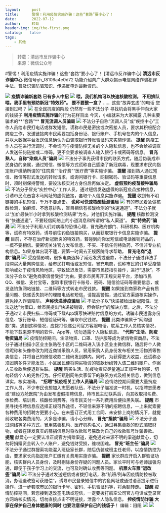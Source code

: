 ```yaml
---
layout:     post
title:      警惕！利用疫情实施诈骗！这些“套路”要小心了！
date:       2022-07-12
author:     转载
header-img: img/the-first.png
catalog:   false
tags:
    - 其他
---
```


<blockquote><p>转载：清远市反诈骗中心<br>
来源：微信公众号</p></blockquote>

#警惕！利用疫情实施诈骗！这些“套路”要小心了！
[清远市反诈骗中心]
**清远市反诈骗中心**
微信号gh_f8106a4e0d72
功能介绍向广大群众揭示电信网络诈骗犯罪手法、普及识骗防骗知识、传递反电诈最新资讯。

![]({{site.baseurl}}/postimg/3CxTSiafadcic5zyXUfbXLUClzlpaoknCpV4bErPg2kuuS97hoJJbNCtFOVZ9X0j5W26HDaregC5kibiaLGl8CPr9A.gif)
**疫情诈骗新套路**
**已有多人中招**
![]({{site.baseurl}}/postimg/qLjcPfHGibUdnlXDGZeqza6jOsZRnmibYRv9ibq6V7If5enPJBdeyj70dqClQdEbaMnc7qFW3uXvOUZfcmpq0icSLA.gif)
**喂，我们机构可以快速核酸检测。**
**不用排队**
**喂，我手里有预防新冠“特效药”。**
**要不要整一盒？**
……
这些“故弄玄虚”的电话
您接到过吗？
![]({{site.baseurl}}/postimg/YY1R7g8x5hGveWzBo1Bz5MToSaIJicewV1QkvtwtOgCa7W9Np0ONShTd37WYrKgSTBf0BKx53XQPp9teDWQclhA.jpeg)
在全民抗疫的阶段
仍然有一些不法分子
寻找机会将黑手伸向大家的钱袋子
**利用疫情实施诈骗**的行为花样百出
今天，小编就来为大家揭露
几种主要骗术的**“套路”**
**冒充流调人员骗局**
![]({{site.baseurl}}/postimg/YY1R7g8x5hGveWzBo1Bz5MToSaIJicewV0PQw7B7VKDklL1riaYA9OKuZibxVHzDvcNe86qZzcFB7OGrMRB3iaW0aA.png)
不法分子自称“流调人员”或“疾控中心”工作人员给市民打电话或群发短信，谎称市民是密接或次密接人员，要求其积极配合防疫工作，发送链接向市民索要包括身份证、银行账户、手机号在内的个人信息，并以大数据平台发送信息确认为由骗取银行转账验证码来实施诈骗。
**提醒**
防疫工作人员在进行流调时，不会询问与疫情防控无关的个人隐私信息，也不会给被调查人发送任何链接或二维码，更不会要求被调查人输入银行卡或密码等信息。
**冒充熟人，自称“染病人员”骗局**
![]({{site.baseurl}}/postimg/YY1R7g8x5hGveWzBo1Bz5MToSaIJicewVNcs0ksqTibgclzicCYOEeXibkWbNghQZ6SRfPfQZjqUV9elUXvIvUibs9w.png)
不法分子事先获得市民的联系方式，随后伪装成市民身边的亲属，通过短信、微信等方式谎称自己感染了新冠病毒，现要求市民向指定账户缴纳所谓的“住院费”“治疗费”“医疗费”等实施诈骗。
**提醒**
接到熟人通过短信、微信等形式发送的转账请求，或询问银行卡、网银密码、验证码等重要信息时，须时刻保持警惕，要设法核实对方身份后再做决定。
**虚假预约疫苗接种骗局**
![]({{site.baseurl}}/postimg/YY1R7g8x5hGveWzBo1Bz5MToSaIJicewVt0RKGpLVF07qIbXdqUe19xvzUveLWPzukqNIgDZibwfRtwEdTwwME0Q.png)
不法分子冒充“疾控中心”工作人员，通过短信发送虚假的新冠疫苗接种信息，引诱市民点击含木马网址的虚假链接，套取个人信息实施诈骗。
**提醒**
收到有不明链接的手机短信，千万不要点击。
**谎称可快速核酸检测骗局**
![]({{site.baseurl}}/postimg/YY1R7g8x5hGveWzBo1Bz5MToSaIJicewVN1XiasulE3uy0bwDITvrasbZLROo3pAx00Rd7PGswB3RSvSeGrC9PHQ.png)
有的市民着急做核酸检测，怕麻烦、不愿意排队，盲目相信有核酸检测的“快速通道”。不法分子就以“加价最快半小时拿到核酸检测结果”为名，对他们实施诈骗。
**提醒**
核酸检测没有“快速通道”，不要轻信网络上的小道消息和所谓的“私人渠道”。
**卖“特效药”骗局**
![]({{site.baseurl}}/postimg/YY1R7g8x5hGveWzBo1Bz5MToSaIJicewVdMY1SbSPEvfGVUV7aTu4FGmEDaIS2pUR2uGmxgoNEKCneQ5HLZf7XQ.png)
不法分子利用人们对病毒的恐惧心理，冒充政府部门、科研机构、医疗机构等，谎称有特效药，诱导前往钓鱼链接购买，从而获取银行卡信息实施诈骗。
**提醒**
目前，不存在治疗新冠肺炎的特效药，若碰到向你发短信或电话推销药品的，一概不要相信。要密切关注官方发布信息，不买、不信任何特效药，不信非专业机构信息。如果身体出现不适，要第一时间去正规医院寻求帮助。
**冒充电商“退款”骗局**
![]({{site.baseurl}}/postimg/YY1R7g8x5hGveWzBo1Bz5MToSaIJicewVFASD4GpuTYKsJUc1AtdZtuCoODtcbs7cvqhqKHSLcqONpl1BQOLYQw.jpeg)
受疫情影响，很多电商选择了延迟发货或退款，不法分子通过非法手段购买大量网购信息，给市民打电话或发短信，冒充电商，谎称市民的订单受疫情影响或处于疫情风险地区，导致延迟发货，需要市民按指引操作，进行“退款”。不法分子会以“避免商家信誉受损”为由，要求市民离开正规交易平台，添加市民QQ、微信、支付宝等，套取市民银行卡账号、密码、短信验证码等重要信息，或发送钓鱼网站链接、二维码等方式转走市民钱款。
**提醒**
如果接到商家称产品有质量问题、快递丢失损坏的理赔电话和短信，请提高警惕，通过官方渠道核实操作，避免掉入诈骗陷阱。
**声称快递涉疫骗局**
![]({{site.baseurl}}/postimg/YY1R7g8x5hGveWzBo1Bz5MToSaIJicewVicGjBsesvzgnT2Ex5HhlTXHK1qia3dr1QwvAZcoVTvYg82qCsmtvHMicA.png)
不法分子以“快递被检出新冠阳性、无法送达”为借口，给市民提出“快递被销毁，但会赔付”的解决方案。之后，不法分子通过让市民扫描二维码或下载App填写快递赔付信息的方式，诱骗市民透露身份信息、银行账号、短信验证码等，骗取市民钱财。
**提醒**
此类诈骗属于“网购退款”类。遇到这种情况，应拨打快递公司官方客服电话，联系工作人员核实情况，不能下载来源不明的软件、App等，切勿透露个人隐私信息。
**“代购”生活、防疫物资骗局**
![]({{site.baseurl}}/postimg/YY1R7g8x5hGveWzBo1Bz5MToSaIJicewVGKq8icQyq322bN8ugz9rpdaJ9qE6HuRzfHb3RGBSrFicO1dvaDh2X77A.jpeg)
疫情防控期间，生活物资、口罩、防护服等成为紧俏物资商品，不法分子通过扫描小区业主张贴在小区的二维码进入该小区业主微信群，随后将个人微信昵称和头像修改为附近商铺采购人员，冒用采购人员身份发布相关生活物资等售卖信息，并将自己的微信收款二维码发到群内。同时，为获得更大收益，还谎称必须团购多件才能发货，小区居民便将购买物资的钱款纷纷转入该二维码账户。作案人员收款后便退群失联。
**提醒**
购买生活、防疫物资应尽量通过正规平台购买，切勿轻信个人的兜售行为。仔细甄别网络卖家留下的联系方式及相关信息，做到信息详实，核实准确。
**“招聘”抗疫相关工作人员骗局**
![]({{site.baseurl}}/postimg/YY1R7g8x5hGveWzBo1Bz5MToSaIJicewVZtVOuKcWkQ88icVdAXWwBjDjzno7icUFhF0gybx9qTzS5jVu2f4Nd7EA.jpeg)
疫情防控期间需要大量抗疫工作人员，不少市民也想加入志愿者队伍，不法分子瞄准这一时机，以招聘志愿者或“建设方舱医院”为由发布虚假招聘信息，待市民主动联系后，向其收取报名费、体检费、培训费、核酸检测费等，待市民支付一系列费用后便拉黑失联。
**提醒**
市民寻找招聘信息应选择正规可靠途径，不轻信来源不明的招聘信息，一上来就索要各种费用的招聘方更要小心。在未签订正式用工合同、未安排上岗的情况下，就提前收取各类费用的，大多是诈骗，请小心分辨。
**冒充“捐款”骗局**
![]({{site.baseurl}}/postimg/YY1R7g8x5hGveWzBo1Bz5MToSaIJicewVxUFtJibnqX8fjfGprMeI6uneo8qRRKeQuqgVBDFnZurnPIRtnu5OFkA.jpeg)
不法分子通过网络等多种方式，冒用慈善机构、医疗机构名义，通过募集善款的形式骗取财物，或者在转发真实的募捐信息时将收款账号篡改为自己的收款账号诈骗善款。
**提醒**
献爱心一定要认准正规官方捐赠渠道，避免通过来源不明的渠道献爱心，切勿将捐赠资金转入个人账户，避免钱财受损，维权困难。
**冒充“班主任”骗局**
![]({{site.baseurl}}/postimg/YY1R7g8x5hGveWzBo1Bz5MToSaIJicewVvuZMc76v9a6UibPnWPbu9vlbboaTMEsyZ8NMCaPbMf7iazjvSKSob9IA.jpeg)
不法分子通过群搜索功能混入班级家长群，随后伪装成班主任老师，以疫情防控为由，要求家长向指定账户汇缴有关费用实施诈骗。
**提醒**
家长群应开启入群验证功能，核实群内人员身份，及时剔除身份存疑的问题人员。家长平时可与老师加强沟通，即便于孩子学习上的交流，也可及时确认收费等问题。
**机票火车票“退改签”骗局**
![]({{site.baseurl}}/postimg/YY1R7g8x5hGveWzBo1Bz5MToSaIJicewVwZSOwysLLqcDIx4jPAHHnzSbfcQ86mWByBm7VibOaZnqzfQcecxzbQA.png)
不法分子通过发送短信或者拨打电话，称“航班/列车因疫情防控被取消，办理退改签可获赔偿”，诱导市民登录短信中的钓鱼网址或通过语音提示进行操作，进一步套取市民的银行卡号、密码、手机验证码等，将余额转走。
**提醒**
疫情防控期间，若您接到退改签电话或短信，一定要拨打航空公司官方电话或登录官方网站核实情况。切勿直接点击不明链接，泄露个人隐私信息。
**控疫情防诈骗**
**大家在保护自己身体健康的同时**
**也要注意保护自己的钱袋子！**
编辑：阻阻
![]({{site.baseurl}}/postimg/SUycX2yckdJ5YVVCpDYl0c5CbMTO3KgBTesbSxe5zKHlm2GQsTWAFTgswCXscN6Y9vuJHFcE77orSK7ClzYOdg.jpeg)
![]({{site.baseurl}}/postimg/3CxTSiafadcic5zyXUfbXLUClzlpaoknCpErldQhhamfG7KH1qHGrr3icT9iaAoE1B4noSO7EewO2k8fys5pMuaoog.gif)
